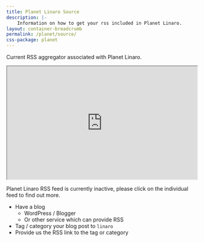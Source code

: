 ```yaml
---
title: Planet Linaro Source
description: |-
    Information on how to get your rss included in Planet Linaro.
layout: container-breadcrumb
permalink: /planet/source/
css-package: planet
---
```

<div class="col-sm-6" markdown="1">

Current RSS aggregator associated with Planet Linaro.

<iframe style="width: 100%; height: 300px; overflow-y: scroll;" src="https://docs.google.com/spreadsheets/d/1TUVz-t6SpfyqUPVVHMlMGxGRDexEl_Lesu-bgJ8e3s4/pubhtml?widget=false&amp;headers=false"></iframe>

</div>
<div class="col-sm-6" markdown="1">

Planet Linaro RSS feed is currently inactive, please click on the individual feed to find out more.

- Have a blog
    - WordPress / Blogger
    - Or other service which can provide RSS
- Tag / category your blog post to `linaro`
- Provide us the RSS link to the tag or category

</div>

<br>
<br>